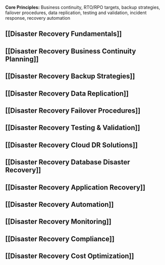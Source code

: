 **Core Principles:** Business continuity, RTO/RPO targets, backup strategies, failover procedures, data replication, testing and validation, incident response, recovery automation

## [[Disaster Recovery Fundamentals]]
## [[Disaster Recovery Business Continuity Planning]]
## [[Disaster Recovery Backup Strategies]]
## [[Disaster Recovery Data Replication]]
## [[Disaster Recovery Failover Procedures]]
## [[Disaster Recovery Testing & Validation]]
## [[Disaster Recovery Cloud DR Solutions]]
## [[Disaster Recovery Database Disaster Recovery]]
## [[Disaster Recovery Application Recovery]]
## [[Disaster Recovery Automation]]
## [[Disaster Recovery Monitoring]]
## [[Disaster Recovery Compliance]]
## [[Disaster Recovery Cost Optimization]]